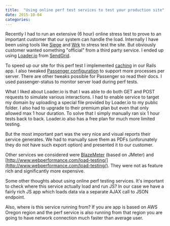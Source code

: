 ```yaml
---
title:  "Using online perf test services to test your production site"
date: 2015-10-04
categories:
---
```


Recently I had to run an extensive (6 hour) online stress test to prove to an important customer that our system can handle the load.  Internally I have been using tools like [Siege](https://www.joedog.org/siege-home/) and [Wrk](https://github.com/wg/wrk) to stress test the site.  But obviously customer wanted something "official" from a third party service.  I ended up using [Loader.io](http://loader.io/) from [SendGrid](https://sendgrid.com/).

To speed up our site for this perf test I implemented [caching](http://guides.rubyonrails.org/caching_with_rails.html) in our Rails app.  I also tweaked [Passenger configuration](https://www.phusionpassenger.com/library/config/nginx/reference/#passenger_max_pool_size) to support more processes per server.  There are other tweaks possible for Passenger so read their docs.  I used passenger-status to monitor server load during perf tests.  

What I liked about Loader.io is that I was able to do both GET and POST requests to simulate various interactions.  I had to enable service to target my domain by uploading a special file provided by Loader.io to my public folder.  I also had to upgrade to their premium plan but even that only allowed max 1 hour duration.  To solve that I simply manually ran six 1 hour tests back to back.  Loader.io also has a free plan for much more limited testing.  

But the most important part was the very nice and visual reports their service generates.  We had to manually save them as PDFs (unforunately they do not have such export option) and presented it to our customer.  

Other services we considered were [BlazeMeter](https://blazemeter.com/) (based on JMeter) and [http://www.webperformance.com/load-testing/](http://www.webperformance.com/load-testing/).  They were not as feature rich and significantly more expensive.  

Some other thoughts about using online perf testing services.  It's important to check where this service actually load and run JS?  In our case we have a fairly rich JS app which loads data via a separate AJAX call to JSON endpoint.  

Also, where is this service running from?  If you are app is based on AWS Oregon region and the perf service is also running from that region you are going to have network connection much faster than average user.  